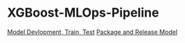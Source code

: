 # XGBoost-MLOps-Pipeline
[Model Devlopment, Train, Test](https://github.com/ANI717/XGBoost-MLOps-Pipeline/tree/main/dev)
[Package and Release Model](https://github.com/ANI717/XGBoost-MLOps-Pipeline/tree/main/model)
